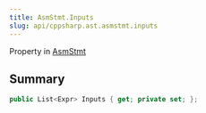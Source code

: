 ```yaml
---
title: AsmStmt.Inputs
slug: api/cppsharp.ast.asmstmt.inputs
---
```

Property in [AsmStmt](/api/cppsharp/ast/asmstmt)

## Summary



```csharp
public List<Expr> Inputs { get; private set; };
```

